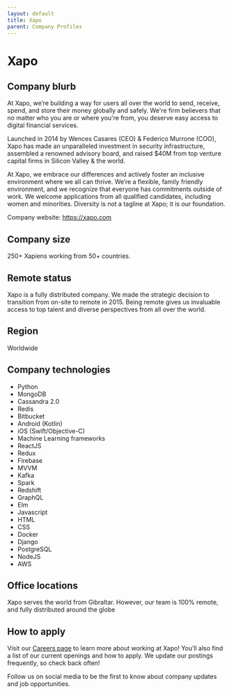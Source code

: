 ```yaml
---
layout: default
title: Xapo
parent: Company Profiles
---
```


# Xapo

## Company blurb

At Xapo, we’re building a way for users all over the world to send, receive, spend, and store their money globally and safely. We're firm believers that no matter who you are or where you're from, you deserve easy access to digital financial services. 

Launched in 2014 by Wences Casares (CEO) & Federico Murrone (COO), Xapo has made an unparalleled investment in security infrastructure, assembled a renowned advisory board, and raised $40M from top venture capital firms in Silicon Valley & the world.

At Xapo, we embrace our differences and actively foster an inclusive environment where we all can thrive. We’re a flexible, family friendly environment, and we recognize that everyone has commitments outside of work. We welcome applications from all qualified candidates, including women and minorities. Diversity is not a tagline at Xapo; it is our foundation.

Company website: https://xapo.com

## Company size

250+ Xapiens working from 50+ countries.

## Remote status

Xapo is a fully distributed company. We made the strategic decision to transition from on-site to remote in 2015. Being remote gives us invaluable access to top talent and diverse perspectives from all over the world.

## Region

Worldwide

## Company technologies

* Python
* MongoDB
* Cassandra 2.0
* Redis
* Bitbucket
* Android (Kotlin)
* iOS (Swift/Objective-C)
* Machine Learning frameworks
* ReactJS
* Redux
* Firebase
* MVVM
* Kafka
* Spark
* Redshift
* GraphQL
* Elm
* Javascript
* HTML
* CSS
* Docker
* Django
* PostgreSQL
* NodeJS
* AWS

## Office locations

Xapo serves the world from Gibraltar. However, our team is 100% remote, and fully distributed around the globe 

## How to apply

Visit our [Careers page](https://xapo.com/en/careers) to learn more about working at Xapo! You’ll also find a list of our current openings and how to apply. We update our postings frequently, so check back often!

Follow us on social media to be the first to know about company updates and job opportunities.

